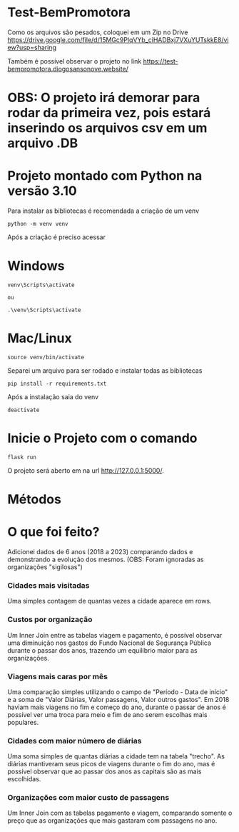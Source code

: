 # Test-BemPromotora

Como os arquivos são pesados, coloquei em um Zip no Drive https://drive.google.com/file/d/15MGc9PlqVYb_ciHADBxj7VXuYUTskkE8/view?usp=sharing

Também é possível observar o projeto no link https://test-bempromotora.diogosansonove.website/

# OBS: O projeto irá demorar para rodar da primeira vez, pois estará inserindo os arquivos csv em um arquivo .DB

# Projeto montado com Python na versão 3.10

Para instalar as bibliotecas é recomendada a criação de um venv

```
python -m venv venv
```

Após a criação é preciso acessar

# Windows
```
venv\Scripts\activate

ou

.\venv\Scripts\activate
```

# Mac/Linux
```
source venv/bin/activate
```

Separei um arquivo para ser rodado e instalar todas as bibliotecas

```
pip install -r requirements.txt
```

Após a instalação saia do venv

```
deactivate
```

# Inicie o Projeto com o comando

```
flask run
```

O projeto será aberto em na url http://127.0.0.1:5000/.

# Métodos

# O que foi feito?

Adicionei dados de 6 anos (2018 a 2023) comparando dados e demonstrando a evolução dos mesmos.
(OBS: Foram ignoradas as organizações "sigilosas")

### Cidades mais visitadas

Uma simples contagem de quantas vezes a cidade aparece em rows.

### Custos por organização

Um Inner Join entre as tabelas viagem e pagamento, é possível observar uma diminuição nos gastos do Fundo Nacional de Segurança Pública durante o passar dos anos, trazendo um equilíbrio maior para as organizações.

### Viagens mais caras por mês

Uma comparação simples utilizando o campo de "Período - Data de início" e a soma de "Valor Diárias, Valor passagens, Valor outros gastos".
Em 2018 haviam mais viagens no fim e começo do ano, durante o passar de anos é possível ver uma troca para meio e fim de ano serem escolhas mais populares.

### Cidades com maior número de diárias

Uma soma simples de quantas diárias a cidade tem na tabela "trecho".
As diárias mantiveram seus picos de viagens durante o fim do ano, mas é possível observar que ao passar dos anos as capitais são as mais escolhidas.

### Organizações com maior custo de passagens

Um Inner Join com as tabelas pagamento e viagem, comparando somente o preço que as organizações que mais gastaram com passagens no ano.
